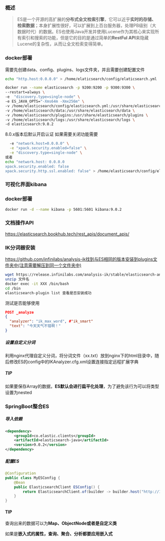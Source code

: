### 概述

> ES是一个开源的高扩展的**分布式全文检索引擎**，它可以近乎**实时的存储、检索数据**；本身扩展性很好，可以扩展到上百台服务器，处理PB级别（大数据时代）的数据。ES也使用Java开发并使用Lucene作为其核心来实现所有索引和搜索的功能，但是它的目的是通过简单的**RestFul API**来隐藏Lucene的复杂性，从而让全文检索变得简单。
>

### docker部署

需要先创建data、config、plugins、logs文件夹，并且需要创建配置文件

```bash
echo "http.host:0.0.0.0" > /home/elaticsearch/config/elaticsearch.yml
```

```bash
docker run --name elasticsearch -p 9200:9200 -p 9300:9300 \
--restart=always \
-e  "discovery.type=single-node" \
-e ES_JAVA_OPTS="-Xms64m -Xmx256m" \
-v /home/elasticsearch/config/elasticsearch.yml:/usr/share/elasticsearch/config/elasticsearch.yml \
-v /home/elasticsearch/data:/usr/share/elasticsearch/data \
-v /home/elasticsearch/plugins:/usr/share/elasticsearch/plugins \
-v /home/elasticsearch/logs:/usr/share/elasticsearch/logs \
-d elasticsearch:9.0.2
```

8.0.x版本后默认开启认证  如果需要关闭功能需要

```bash
  -e "network.host=0.0.0.0" \
  -e "xpack.security.enabled=false" \
  -e "discovery.type=single-node" \
或者
echo "network.host: 0.0.0.0
xpack.security.enabled: false
xpack.security.http.ssl.enabled: false" > /home/elasticsearch/config/elasticsearch.yml
```

### 可视化界面kibana

### docker部署

```bash
docker run -d --name kibana -p 5601:5601 kibana:9.0.2
```

### 文档操作API

https://elasticsearch.bookhub.tech/rest_apis/document_apis/

### IK分词器安装

https://github.com/infinilabs/analysis-ik找到与ES相同的版本安装到plugins文件夹中(注意需要解压到同一个文件夹中)

```bash
wget https://release.infinilabs.com/analysis-ik/stable/elasticsearch-analysis-ik-9.0.2.zip
unzip 文件名
docker exec -it XXX /bin/bash
cd /bin
elasticsearch-plugin list 查看是否安装成功
```

测试是否能够使用

```json
POST _analyze
{
  "analyzer": "ik_max_word", #"ik_smart"
  "text": "今天天气不错啊！"
}
```

##### 设置自定义分词

利用nginx代理自定义分词，将分词文件（xx.txt）放到nginx下的html目录中，随后修改ES的config中的IKAnalyzer.cfg.xml设置连接指定远程扩展字典

##### TIP

如果要保存Array的数据，**ES默认会进行扁平化处理**，为了避免该行为可以将类型设置为nested



### SpringBoot整合ES

##### 导入依赖

```xml
<dependency>
	<groupId>co.elastic.clients</groupId>
	<artifactId>elasticsearch-java</artifactId>
	<version>9.0.2</version>
</dependency>
```

##### 配置ES

```java
@Configuration
public class MyESConfig {
    @Bean
    public ElasticsearchClient ESConfig() {
        return ElasticsearchClient.of(builder -> builder.host("http://103.210.237.3:9200"));
    }
}
```

#### TIP

查询出来的数据可以为**Map、ObjectNode或者是自定义类**

如果是**嵌入式的属性，查询、聚合、分析都要应用嵌入式**
